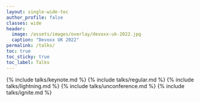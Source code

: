 ```yaml
---
layout: single-wide-toc
author_profile: false
classes: wide
header:
  image: /assets/images/overlay/devoxx-uk-2022.jpg
  caption: "Devoxx UK 2022"
permalink: /talks/
toc: true
toc_sticky: true
toc_label: Talks
---
```


{% include talks/keynote.md %}
{% include talks/regular.md %}
{% include talks/lightning.md %}
{% include talks/unconference.md %}
{% include talks/ignite.md %}

